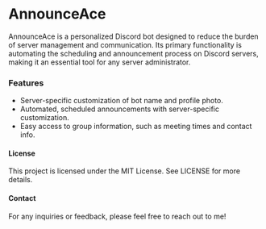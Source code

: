 # AnnounceAce
AnnounceAce is a personalized Discord bot designed to reduce the burden of server management and communication. Its primary functionality is automating the scheduling and announcement process on Discord servers, making it an essential tool for any server administrator.

### Features
- Server-specific customization of bot name and profile photo.
- Automated, scheduled announcements with server-specific customization.
- Easy access to group information, such as meeting times and contact info.

#### License
This project is licensed under the MIT License. See LICENSE for more details.

#### Contact
For any inquiries or feedback, please feel free to reach out to me!

